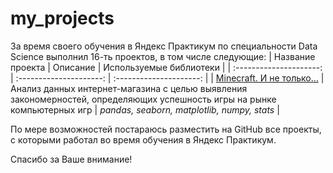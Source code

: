 # my_projects

За время своего обучения в Яндекс Практикум по специальности Data Science выполнил 16-ть проектов, в том числе следующие:
| Название проекта | Описание | Используемые библиотеки | 
| :---------------------: | :---------------------: | :---------------------: |
| [Minecraft. И не только...](https://github.com/gromilinandrej/my_projects/tree/main/%23_5) | Анализ данных интернет-магазина с целью выявления закономерностей, определяющих успешность игры на рынке компьютерных игр | *pandas, seaborn, matplotlib, numpy, stats* |

По мере возможностей постараюсь разместить на GitHub все проекты, с которыми работал во время обучения в Яндекс Практикум.

Спасибо за Ваше внимание!
